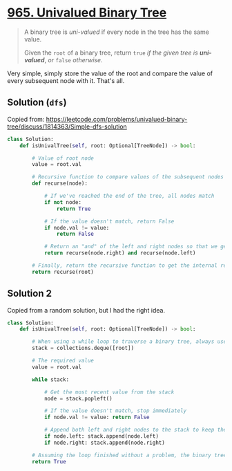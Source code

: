 # [965. Univalued Binary Tree](https://leetcode.com/problems/univalued-binary-tree/)

> A binary tree is *uni-valued* if every node in the tree has the same value.
>
> Given the `root` of a binary tree, return `true` *if the given tree is* ***uni-valued***, *or* `false` *otherwise*.

Very simple, simply store the value of the root and compare the value of every subsequent node with it. That's all.

## Solution (`dfs`)

Copied from: https://leetcode.com/problems/univalued-binary-tree/discuss/1814363/Simple-dfs-solution

```python
class Solution:
    def isUnivalTree(self, root: Optional[TreeNode]) -> bool:

        # Value of root node
        value = root.val

        # Recursive function to compare values of the subsequent nodes to the root node
        def recurse(node):

            # If we've reached the end of the tree, all nodes match
            if not node:
                return True

            # If the value doesn't match, return False
            if node.val != value:
                return False

            # Return an "and" of the left and right nodes so that we get a consistent answer (what if one node doesn't match?)
            return recurse(node.right) and recurse(node.left)

        # Finally, return the recursive function to get the internal return values as expected output
        return recurse(root)
```

## Solution 2

Copied from a random solution, but I had the right idea.

```python
class Solution:
    def isUnivalTree(self, root: Optional[TreeNode]) -> bool:

        # When using a while loop to traverse a binary tree, always use a stack of some sort
        stack = collections.deque([root])

        # The required value
        value = root.val

        while stack:

            # Get the most recent value from the stack
            node = stack.popleft()

            # If the value doesn't match, stop immediately
            if node.val != value: return False

            # Append both left and right nodes to the stack to keep the traversal going
            if node.left: stack.append(node.left)
            if node.right: stack.append(node.right)

        # Assuming the loop finished without a problem, the binary tree is univalued
        return True
```
